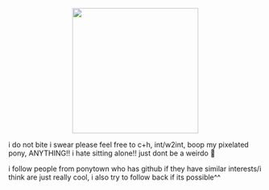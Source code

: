 <p align="center">
<img width="250" src="https://github.com/user-attachments/assets/4e682f04-1564-4c8d-ac35-21ac390a13ce">

i do not bite i swear please feel free to c+h, int/w2int, boop my pixelated pony, ANYTHING!! i hate sitting alone!! just dont be a weirdo 🥲

i follow people from ponytown who has github if they have similar interests/i think are just really cool, i also try to follow back if its possible^^

</p>
